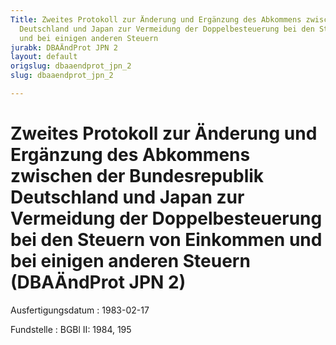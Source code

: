 ```yaml
---
Title: Zweites Protokoll zur Änderung und Ergänzung des Abkommens zwischen der Bundesrepublik
  Deutschland und Japan zur Vermeidung der Doppelbesteuerung bei den Steuern von Einkommen
  und bei einigen anderen Steuern
jurabk: DBAÄndProt JPN 2
layout: default
origslug: dbaaendprot_jpn_2
slug: dbaaendprot_jpn_2

---
```


# Zweites Protokoll zur Änderung und Ergänzung des Abkommens zwischen der Bundesrepublik Deutschland und Japan zur Vermeidung der Doppelbesteuerung bei den Steuern von Einkommen und bei einigen anderen Steuern (DBAÄndProt JPN 2)

Ausfertigungsdatum
:   1983-02-17

Fundstelle
:   BGBl II: 1984, 195

